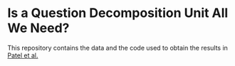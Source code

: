 # Is a Question Decomposition Unit All We Need?

This repository contains the data and the code used to obtain the results in [Patel et al.](https://arxiv.org/pdf/2205.12538.pdf)

